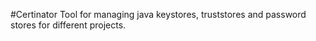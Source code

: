 #Certinator
Tool for managing java keystores, truststores and password stores for different projects.

